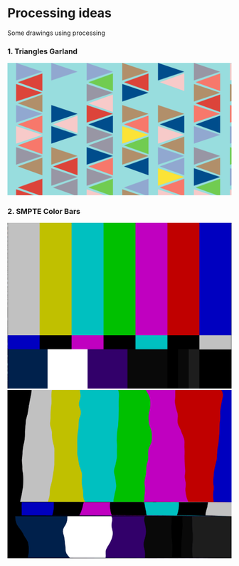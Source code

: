 # Processing ideas
Some drawings using processing

### 1. Triangles Garland
![Triangles Garland](img/triangles_garland.png)
### 2. SMPTE Color Bars
![SMPTE Color Bars](img/smpte_color_bars.png)
![SMPTE Color Bars](img/smpte_color_bars_tunning.gif)
